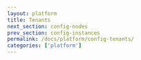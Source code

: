 ```yaml
---
layout: platform
title: Tenants
next_section: config-nodes
prev_section: config-instances
permalink: /docs/platform/config-tenants/
categories: ['platform']
---
```

